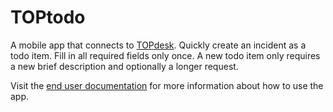 # TOPtodo

A mobile app that connects to [TOPdesk](https://topdesk.com). Quickly create an incident as a todo item. Fill in all required fields only once. A new todo item only requires a new brief description and optionally a longer request.

Visit the [end user documentation](https://bennorichters.github.io/TOPtodo/) for more information about how to use the app.
